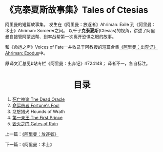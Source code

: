 # 《克泰夏斯故事集》Tales of Ctesias

阿里曼的短篇故事集。
发生在《阿里曼：放逐者》Ahriman: Exile 到《阿里曼：术士》Ahriman: Sorcerer之间。
以千子**克泰夏斯**\(Ctesias\)的视角，讲述了阿里曼自接管阿蒙战帮、到率战帮第一次离开恐惧之眼的故事。

和《命运之声》Voices of Fate一并收录于阿教授的短篇合集[《阿里曼：出奔记》Ahriman: Exodus](../AhrimanExodusIndex.md)中。

原译文汇总见b站专栏《阿里曼：出奔记》rl724148；
译者不一，各自标注。

<div align="center">
<h1>目录</h1>
</div>

1. [死亡神谕 The Dead Oracle](TheDeadOracle.md)
2. [命运愚者 Fortune's Fool](Fortune'sFool.md)
3. 忿怒猎犬 Hounds of Wrath
4. [第一亲王 The First Prince](TheFirstPrince.md)
5. [毁灭之门 Gates of Ruin](GatesOfRuin.md)


上一篇：[《阿里曼：放逐者》](/../AhrimanExile/AhrimanExileIndex.md)

下一篇：《阿里曼：术士》
